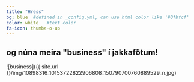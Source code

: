 ```yaml
---
title: "Hress"
bg: blue  #defined in _config.yml, can use html color like '#0fbfcf'
color: white   #text color
fa-icon: thumbs-o-up
---
```


## og núna meira "business" í jakkafötum!

![business]({{ site.url }}/img/10898316_10153722822906808_150790700760889529_n.jpg)
